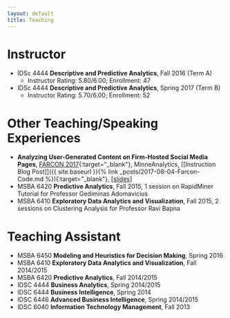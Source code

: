 ```yaml
---
layout: default
title: Teaching
---
```


# Instructor
* IDSc 4444 __Descriptive and Predictive Analytics__, Fall 2016 (Term A)
  * Instructor Rating: 5.80/6.00; Enrollment: 47
* IDSc 4444 __Descriptive and Predictive Analytics__, Spring 2017 (Term B)
  * Instructor Rating: 5.70/6.00; Enrollment: 52

# Other Teaching/Speaking Experiences
* __Analyzing User-Generated Content on Firm-Hosted Social Media Pages__, [FARCON 2017](http://minneanalytics.org/farcon-2017/){:target="_blank"}, MinneAnalytics, [[Instruction Blog Post]]({{ site.baseurl }}{% link _posts/2017-08-04-Farcon-Code.md %}){:target="_blank"}, <a href="file/Farcon_slides.pdf" target="_blank">[slides]</a>
* MSBA 6420 __Predictive Analytics__, Fall 2015, 1 session on RapidMiner Tutorial for Professor Gediminas Adomavicius
* MSBA 6410 __Exploratory Data Analytics and Visualization__, Fall 2015, 2 sessions on Clustering Analysis for Professor Ravi Bapna

# Teaching Assistant
* MSBA 6450 __Modeling and Heuristics for Decision Making__, Spring 2016
* MSBA 6410 __Exploratory Data Analytics and Visualization__, Fall 2014/2015
* MSBA 6420 __Predictive Analytics__, Fall 2014/2015
* IDSC 4444 __Business Analytics__, Spring 2014/2015
* IDSC 6444 __Business Intelligence__, Spring 2014
* IDSC 6446 __Advanced Business Intelligence__, Spring 2014/2015
* IDSC 6040 __Information Technology Management__, Fall 2013